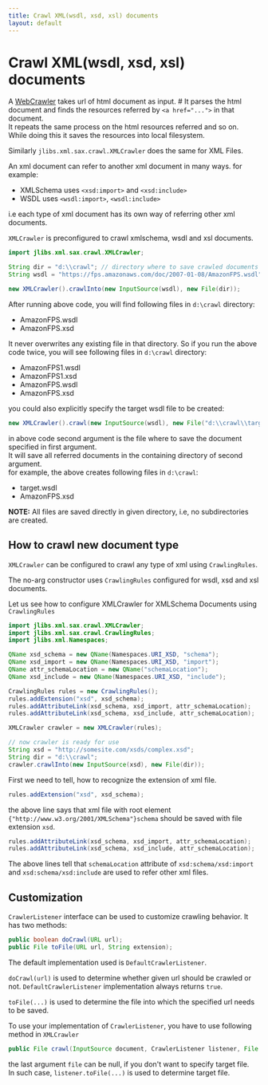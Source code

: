 ```yaml
---
title: Crawl XML(wsdl, xsd, xsl) documents
layout: default
---
```


# Crawl XML(wsdl, xsd, xsl) documents #

A [WebCrawler](http://en.wikipedia.org/wiki/Web_crawler) takes url of html document as input.   #
It parses the html document and finds the resources referred by <code>&lt;a href="..."&gt;</code> in that document.  
It repeats the same process on the html resources referred and so on.  
While doing this it saves the resources into local filesystem.

Similarly `jlibs.xml.sax.crawl.XMLCrawler` does the same for XML Files.

An xml document can refer to another xml document in many ways. for example:

- XMLSchema uses `<xsd:import>` and `<xsd:include>`
- WSDL uses `<wsdl:import>`, `<wsdl:include>`

i.e each type of xml document has its own way of referring other xml documents.

`XMLCrawler` is preconfigured to crawl xmlschema, wsdl and xsl documents.

```java
import jlibs.xml.sax.crawl.XMLCrawler;

String dir = "d:\\crawl"; // directory where to save crawled documents
String wsdl = "https://fps.amazonaws.com/doc/2007-01-08/AmazonFPS.wsdl"; // wsdl to be crawled

new XMLCrawler().crawlInto(new InputSource(wsdl), new File(dir));
```

After running above code, you will find following files in `d:\crawl` directory:

- AmazonFPS.wsdl
- AmazonFPS.xsd

It never overwrites any existing file in that directory. So if you run the above code twice, you will see following files in `d:\crawl` directory:

- AmazonFPS1.wsdl
- AmazonFPS1.xsd
- AmazonFPS.wsdl
- AmazonFPS.xsd


you could also explicitly specify the target wsdl file to be created:

```java
new XMLCrawler().crawl(new InputSource(wsdl), new File("d:\\crawl\\target.wsdl"));
```

in above code second argument is the file where to save the document specified in first argument.  
It will save all referred documents in the containing directory of second argument.  
for example, the above creates following files in `d:\crawl`:

- target.wsdl
- AmazonFPS.xsd


<b>NOTE:</b> All files are saved directly in given directory, i.e, no subdirectories are created.

## How to crawl new document type ##

`XMLCrawler` can be configured to crawl any type of xml using `CrawlingRules`.

The no-arg constructor uses `CrawlingRules` configured for wsdl, xsd and xsl documents.

Let us see how to configure XMLCrawler for XMLSchema Documents using `CrawlingRules`

```java
import jlibs.xml.sax.crawl.XMLCrawler;
import jlibs.xml.sax.crawl.CrawlingRules;
import jlibs.xml.Namespaces;

QName xsd_schema = new QName(Namespaces.URI_XSD, "schema");
QName xsd_import = new QName(Namespaces.URI_XSD, "import");
QName attr_schemaLocation = new QName("schemaLocation");
QName xsd_include = new QName(Namespaces.URI_XSD, "include");

CrawlingRules rules = new CrawlingRules();
rules.addExtension("xsd", xsd_schema);
rules.addAttributeLink(xsd_schema, xsd_import, attr_schemaLocation);
rules.addAttributeLink(xsd_schema, xsd_include, attr_schemaLocation);

XMLCrawler crawler = new XMLCrawler(rules);

// now crawler is ready for use
String xsd = "http://somesite.com/xsds/complex.xsd";
String dir = "d:\\crawl";
crawler.crawlInto(new InputSource(xsd), new File(dir));
```

First we need to tell, how to recognize the extension of xml file.

```java
rules.addExtension("xsd", xsd_schema);
```

the above line says that xml file with root element `{"http://www.w3.org/2001/XMLSchema"}schema` should be saved with file extension `xsd`.

```java
rules.addAttributeLink(xsd_schema, xsd_import, attr_schemaLocation);
rules.addAttributeLink(xsd_schema, xsd_include, attr_schemaLocation);
```

The above lines tell that `schemaLocation` attribute of `xsd:schema/xsd:import` and `xsd:schema/xsd:include` are used to refer other xml files.

## Customization ##

`CrawlerListener` interface can be used to customize crawling behavior. It has two methods:

```java
public boolean doCrawl(URL url);
public File toFile(URL url, String extension);
```

The default implementation used is `DefaultCrawlerListener`.

`doCrawl(url)` is used to determine whether given url should be crawled or not. `DefaultCrawlerListener` implementation always returns `true`.

`toFile(...)` is used to determine the file into which the specified url needs to be saved.

To use your implementation of `CrawlerListener`, you have to use following method in `XMLCrawler`

```java
public File crawl(InputSource document, CrawlerListener listener, File file) throws IOException
```

the last argument `file` can be null, if you don't want to specify target file.  
In such case, `listener.toFile(...)` is used to determine target file.
